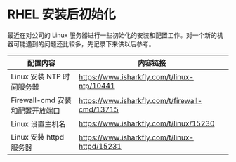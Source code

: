 # RHEL 安装后初始化

最近在对公司的 Linux 服务器进行一些初始化的安装和配置工作。对一个新的机器可能遇到的问题还比较多，先记录下来供以后参考。

| 配置内容                   | 内容链接                                           |
|------------------------|------------------------------------------------|
| Linux 安装 NTP 时间服务器     | https://www.isharkfly.com/t/linux-ntp/10441    |
| Firewall-cmd 安装和配置开放端口 | https://www.isharkfly.com/t/firewall-cmd/13715 |
| Linux 设置主机名            | https://www.isharkfly.com/t/linux/15230        |
| Linux 安装 httpd 服务器     | https://www.isharkfly.com/t/linux-httpd/15231  |
